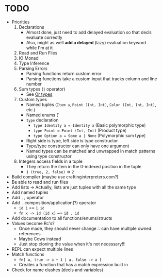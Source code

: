 # TODO
* Priorities
  1. Declarations
     * Almost done, just need to add delayed evaluation so that decls evaluate correctly
     * Also, might as well **add a delayed** (lazy) evaluation keyword while I'm at it
  2. Read and Run Files
  3. IO Monad
  4. Type Inference
  5. Parsing Errors
     * Parsing functions return custom error
     * Parsing functions take a custom input that tracks column and line number
  6. Sum types (`|` operator)
     * See [Or types](http://journal.stuffwithstuff.com/2010/08/23/void-null-maybe-and-nothing/)
  7. Custom types
     * Named tuples (`Item a`, `Point (Int, Int)`, `Color (Int, Int, Int)`, etc.)
     * Named enums (`
     * `type` declaration
       * `type Identity a = Identity a` (Basic polymorphic type)
       * `type Point = Point (Int, Int)` (Product type)
       * `type Option a = Some a | None` (Polymorphic sum type)
     * Right side is type, left side is type constructor
     * Type/type constructor can only have one argument
     * Named types can be matched and unwrapped in match patterns using type constructor
  8. Integers access fields in a tuple
     * They return the item in the 0-indexed position in the tuple
     * `1 (true, 2, false)` => `2`
* Build compiler (maybe use craftinginterpreters.com?)
* Be able to read and run files
* Add lists -> Actually, lists are just tuples with all the same type
* Add named tuples
* Add `,,` operator
* Add `.` composition/application(?) operator
  * `id 1` == `1.id`
  * `fn x -> id (id x)` ~= `id . id`
* Add documentation to all functions/enums/structs
* Values become Rc's?
  * Once made, they should never change ∴ can have multiple owned references
  * Maybe Cows instead
  * Just stop cloning the value when it's not necessary!!!
* REPL can expect multiple lines
* Match functions
  * `fn[ a, true -> a + 1 | a, false -> a ]`
  * Creates a function that has a match expression built in
* Check for name clashes (decls and variables)